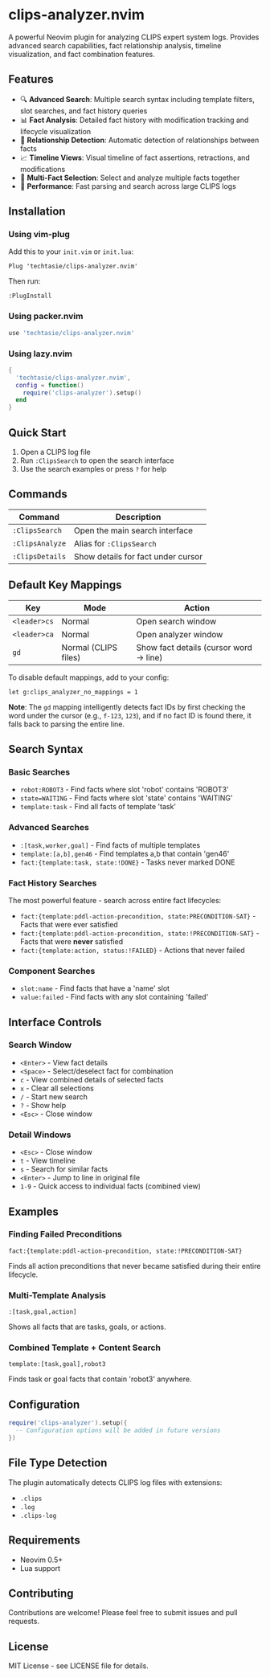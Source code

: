 # clips-analyzer.nvim

A powerful Neovim plugin for analyzing CLIPS expert system logs. Provides advanced search capabilities, fact relationship analysis, timeline visualization, and fact combination features.

## Features

- 🔍 **Advanced Search**: Multiple search syntax including template filters, slot searches, and fact history queries
- 📊 **Fact Analysis**: Detailed fact history with modification tracking and lifecycle visualization  
- 🔗 **Relationship Detection**: Automatic detection of relationships between facts
- 📈 **Timeline Views**: Visual timeline of fact assertions, retractions, and modifications
- 🎯 **Multi-Fact Selection**: Select and analyze multiple facts together
- 🚀 **Performance**: Fast parsing and search across large CLIPS logs

## Installation

### Using vim-plug

Add this to your `init.vim` or `init.lua`:

```vim
Plug 'techtasie/clips-analyzer.nvim'
```

Then run:
```vim
:PlugInstall
```

### Using packer.nvim

```lua
use 'techtasie/clips-analyzer.nvim'
```

### Using lazy.nvim

```lua
{
  'techtasie/clips-analyzer.nvim',
  config = function()
    require('clips-analyzer').setup()
  end
}
```

## Quick Start

1. Open a CLIPS log file
2. Run `:ClipsSearch` to open the search interface
3. Use the search examples or press `?` for help

## Commands

| Command | Description |
|---------|-------------|
| `:ClipsSearch` | Open the main search interface |
| `:ClipsAnalyze` | Alias for `:ClipsSearch` |
| `:ClipsDetails` | Show details for fact under cursor |

## Default Key Mappings

| Key | Mode | Action |
|-----|------|--------|
| `<leader>cs` | Normal | Open search window |
| `<leader>ca` | Normal | Open analyzer window |
| `gd` | Normal (CLIPS files) | Show fact details (cursor word → line) |

To disable default mappings, add to your config:
```vim
let g:clips_analyzer_no_mappings = 1
```

**Note**: The `gd` mapping intelligently detects fact IDs by first checking the word under the cursor (e.g., `f-123`, `123`), and if no fact ID is found there, it falls back to parsing the entire line.

## Search Syntax

### Basic Searches
- `robot:ROBOT3` - Find facts where slot 'robot' contains 'ROBOT3'
- `state=WAITING` - Find facts where slot 'state' contains 'WAITING'
- `template:task` - Find all facts of template 'task'

### Advanced Searches
- `:[task,worker,goal]` - Find facts of multiple templates
- `template:[a,b],gen46` - Find templates a,b that contain 'gen46'
- `fact:{template:task, state:!DONE}` - Tasks never marked DONE

### Fact History Searches
The most powerful feature - search across entire fact lifecycles:

- `fact:{template:pddl-action-precondition, state:PRECONDITION-SAT}` - Facts that were ever satisfied
- `fact:{template:pddl-action-precondition, state:!PRECONDITION-SAT}` - Facts that were **never** satisfied
- `fact:{template:action, status:!FAILED}` - Actions that never failed

### Component Searches
- `slot:name` - Find facts that have a 'name' slot
- `value:failed` - Find facts with any slot containing 'failed'

## Interface Controls

### Search Window
- `<Enter>` - View fact details
- `<Space>` - Select/deselect fact for combination
- `c` - View combined details of selected facts
- `x` - Clear all selections
- `/` - Start new search
- `?` - Show help
- `<Esc>` - Close window

### Detail Windows
- `<Esc>` - Close window
- `t` - View timeline
- `s` - Search for similar facts
- `<Enter>` - Jump to line in original file
- `1-9` - Quick access to individual facts (combined view)

## Examples

### Finding Failed Preconditions
```
fact:{template:pddl-action-precondition, state:!PRECONDITION-SAT}
```
Finds all action preconditions that never became satisfied during their entire lifecycle.

### Multi-Template Analysis
```
:[task,goal,action]
```
Shows all facts that are tasks, goals, or actions.

### Combined Template + Content Search
```
template:[task,goal],robot3
```
Finds task or goal facts that contain 'robot3' anywhere.

## Configuration

```lua
require('clips-analyzer').setup({
  -- Configuration options will be added in future versions
})
```

## File Type Detection

The plugin automatically detects CLIPS log files with extensions:
- `.clips`
- `.log` 
- `.clips-log`

## Requirements

- Neovim 0.5+
- Lua support

## Contributing

Contributions are welcome! Please feel free to submit issues and pull requests.

## License

MIT License - see LICENSE file for details.

